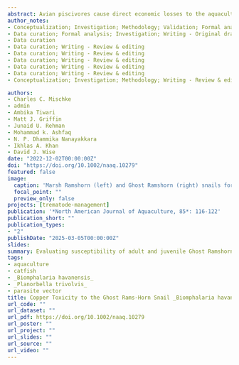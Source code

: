 ```yaml
---
abstract: Avian piscivores cause direct economic losses to the aquaculture industry through predation, as well as indirect losses through transmission of digenetic trematodes. _Bolbophorus damnificus_ is a trematode parasite associated with significant losses in catfish aquaculture. The complex life cycle involves the American white pelican _Pelecanus erythrorhynchos_, planorbid snails, and ictalurid catfish. With no approved therapeutics for _B. damnificus_ in catfish _Ictalurus_ spp. and federal protections on American white pelican, management is restricted to controlling snail hosts. Two snail species, marsh rams-horn snail _Planorbella trivolvis_ and ghost rams-horn snail _Biomphalaria havanensis_, are common inhabitants of commercial catfish ponds and known to transmit _B. damnificus_. Previous work evaluated copper sulfate toxicity on marsh rams-horn snails; however, data are lacking for ghost rams-horn snails. Herein, laboratory-reared adults of ghost rams-horn snails and marsh rams-horn snails were exposed to copper concentrations ranging from 0.16 to 3.38 mg/L Cu to evaluate 24-, 48-, and 72-h acute toxicity. Additionally, sequential low-dose treatments ranging from 0.1 to 0.8 mg/L Cu were evaluated on eggs, juveniles, and adults of ghost rams-horn snails as a potentially safer treatment regime for ponds. Acute toxicity was similar between snail species for all exposure times. A 72-h exposure produced an LC50 of 0.10 and 0.37 mg/L Cu for ghost rams-horn snails and marsh rams-horn snails, respectively. The LC~50~ values increased to 1.1 mg/L Cu for both species with 48-h exposure. However, in the multiple low-dose study, a single dose of 0.4 or 0.8 mg/L Cu was lethal to all adult snails after 1 week, as was 0.2 mg/L Cu after two doses. Four doses of 0.1 mg/L Cu or greater killed all ghost rams-horn snail juveniles. Results indicate that marsh ramshorn snails and ghost ramshorn snails have similar sensitivity to copper, and multiple low-dose treatments were effective against all life stages of ghost rams-horn snails. These data indicate that copper can be an effective treatment for snail control in commercial catfish ponds.
author_notes:
- Conceptualization; Investigation; Methodology; Validation; Formal analysis; Data curation; Writing - Original draft; Visualization
- Data curation; Formal analysis; Investigation; Writing - Original draft
- Data curation
- Data curation; Writing - Review & editing
- Data curation; Writing - Review & editing
- Data curation; Writing - Review & editing
- Data curation; Writing - Review & editing
- Data curation; Writing - Review & editing
- Conceptualization; Investigation; Methodology; Writing - Review & editing

authors:
- Charles C. Mischke
- admin
- Ambika Tiwari
- Matt J. Griffin
- Junaid U. Rehman
- Mohammad k. Ashfaq
- N. P. Dhammika Nanayakkara
- Ikhlas A. Khan
- David J. Wise
date: "2022-12-02T00:00:00Z"
doi: "https://doi.org/10.1002/naaq.10279"
featured: false
image:
  caption: 'Marsh Ramshorn (left) and Ghost Ramshorn (right) snails for size comparison. Photo Credit: Bradley Richardson'
  focal_point: ""
  preview_only: false
projects: [trematode-management]
publication: '*North American Journal of Aquaculture, 85*: 116-122'
publication_short: ""
publication_types:
- "2"
publishDate: "2025-03-05T00:00:00Z"
slides: 
summary: Evaluating susceptibility of adult and juvenile Ghost Ramshorn Snail, _Biomphalaria havanensis_, to multiple low-dose copper sulfate treatments.
tags:
- aquaculture
- catfish
- _Biomphalaria havanensis_
- _Planorbella trivolvis_
- parasite vector
title: Copper Toxicity to the Ghost Rams-Horn Snail _Biomphalaria havanensis_
url_code: ""
url_dataset: ""
url_pdf: https://doi.org/10.1002/naaq.10279
url_poster: ""
url_project: ""
url_slides: ""
url_source: ""
url_video: ""
---
```

